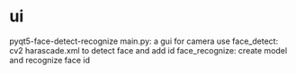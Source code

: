 # ui
pyqt5-face-detect-recognize
main.py:  a gui for camera use
face_detect:  cv2 harascade.xml to detect face and add id
face_recognize:  create model and recognize face id
